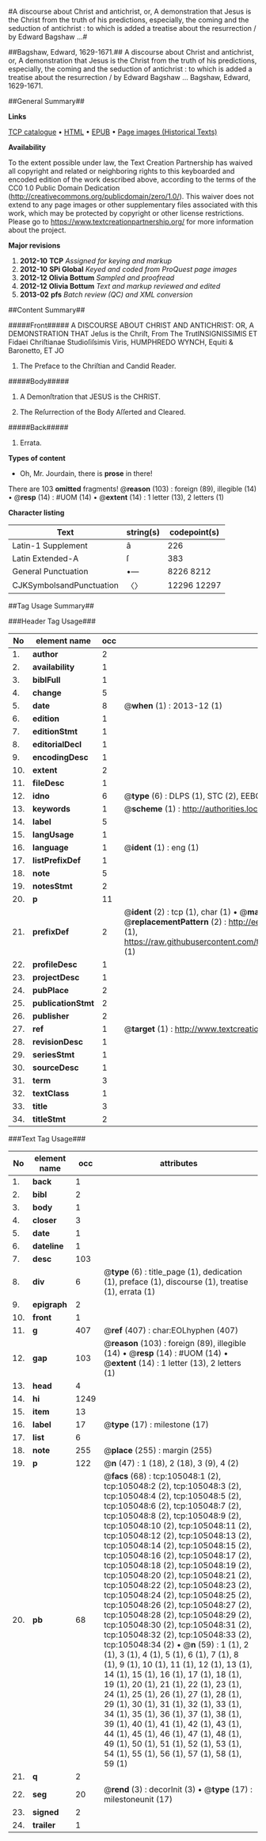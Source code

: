 #A discourse about Christ and antichrist, or, A demonstration that Jesus is the Christ from the truth of his predictions, especially, the coming and the seduction of antichrist : to which is added a treatise about the resurrection / by Edward Bagshaw ...#

##Bagshaw, Edward, 1629-1671.##
A discourse about Christ and antichrist, or, A demonstration that Jesus is the Christ from the truth of his predictions, especially, the coming and the seduction of antichrist : to which is added a treatise about the resurrection / by Edward Bagshaw ...
Bagshaw, Edward, 1629-1671.

##General Summary##

**Links**

[TCP catalogue](http://www.ota.ox.ac.uk/tcp/)  • 
[HTML](http://tei.it.ox.ac.uk/tcp/Texts-HTML/free/A29/A29073.html)  • 
[EPUB](http://tei.it.ox.ac.uk/tcp/Texts-EPUB/free/A29/A29073.epub) • 
[Page images (Historical Texts)](https://historicaltexts.jisc.ac.uk/eebo-16197803e)

**Availability**

To the extent possible under law, the Text Creation Partnership has waived all copyright and related or neighboring rights to this keyboarded and encoded edition of the work described above, according to the terms of the CC0 1.0 Public Domain Dedication (http://creativecommons.org/publicdomain/zero/1.0/). This waiver does not extend to any page images or other supplementary files associated with this work, which may be protected by copyright or other license restrictions. Please go to https://www.textcreationpartnership.org/ for more information about the project.

**Major revisions**

1. __2012-10__ __TCP__ *Assigned for keying and markup*
1. __2012-10__ __SPi Global__ *Keyed and coded from ProQuest page images*
1. __2012-12__ __Olivia Bottum__ *Sampled and proofread*
1. __2012-12__ __Olivia Bottum__ *Text and markup reviewed and edited*
1. __2013-02__ __pfs__ *Batch review (QC) and XML conversion*

##Content Summary##

#####Front#####
A DISCOURSE ABOUT CHRIST AND ANTICHRIST: OR, A DEMONSTRATION THAT Jeſus is the Chriſt, From The TrutINSIGNISSIMIS ET Fidaei Chriſtianae Studioſiſsimis Viris, HUMPHREDO WYNCH, Equiti & Baronetto, ET JO
1. The Preface to the Chriſtian and Candid Reader.

#####Body#####

1. A Demonſtration that JESUS is the CHRIST.

1. The Reſurrection of the Body Aſſerted and Cleared.

#####Back#####

1. Errata.

**Types of content**

  * Oh, Mr. Jourdain, there is **prose** in there!

There are 103 **omitted** fragments! 
 @__reason__ (103) : foreign (89), illegible (14)  •  @__resp__ (14) : #UOM (14)  •  @__extent__ (14) : 1 letter (13), 2 letters (1)

**Character listing**


|Text|string(s)|codepoint(s)|
|---|---|---|
|Latin-1 Supplement|â|226|
|Latin Extended-A|ſ|383|
|General Punctuation|•—|8226 8212|
|CJKSymbolsandPunctuation|〈〉|12296 12297|

##Tag Usage Summary##

###Header Tag Usage###

|No|element name|occ|attributes|
|---|---|---|---|
|1.|__author__|2||
|2.|__availability__|1||
|3.|__biblFull__|1||
|4.|__change__|5||
|5.|__date__|8| @__when__ (1) : 2013-12 (1)|
|6.|__edition__|1||
|7.|__editionStmt__|1||
|8.|__editorialDecl__|1||
|9.|__encodingDesc__|1||
|10.|__extent__|2||
|11.|__fileDesc__|1||
|12.|__idno__|6| @__type__ (6) : DLPS (1), STC (2), EEBO-CITATION (1), OCLC (1), VID (1)|
|13.|__keywords__|1| @__scheme__ (1) : http://authorities.loc.gov/ (1)|
|14.|__label__|5||
|15.|__langUsage__|1||
|16.|__language__|1| @__ident__ (1) : eng (1)|
|17.|__listPrefixDef__|1||
|18.|__note__|5||
|19.|__notesStmt__|2||
|20.|__p__|11||
|21.|__prefixDef__|2| @__ident__ (2) : tcp (1), char (1)  •  @__matchPattern__ (2) : ([0-9\-]+):([0-9IVX]+) (1), (.+) (1)  •  @__replacementPattern__ (2) : http://eebo.chadwyck.com/downloadtiff?vid=$1&page=$2 (1), https://raw.githubusercontent.com/textcreationpartnership/Texts/master/tcpchars.xml#$1 (1)|
|22.|__profileDesc__|1||
|23.|__projectDesc__|1||
|24.|__pubPlace__|2||
|25.|__publicationStmt__|2||
|26.|__publisher__|2||
|27.|__ref__|1| @__target__ (1) : http://www.textcreationpartnership.org/docs/. (1)|
|28.|__revisionDesc__|1||
|29.|__seriesStmt__|1||
|30.|__sourceDesc__|1||
|31.|__term__|3||
|32.|__textClass__|1||
|33.|__title__|3||
|34.|__titleStmt__|2||


###Text Tag Usage###

|No|element name|occ|attributes|
|---|---|---|---|
|1.|__back__|1||
|2.|__bibl__|2||
|3.|__body__|1||
|4.|__closer__|3||
|5.|__date__|1||
|6.|__dateline__|1||
|7.|__desc__|103||
|8.|__div__|6| @__type__ (6) : title_page (1), dedication (1), preface (1), discourse (1), treatise (1), errata (1)|
|9.|__epigraph__|2||
|10.|__front__|1||
|11.|__g__|407| @__ref__ (407) : char:EOLhyphen (407)|
|12.|__gap__|103| @__reason__ (103) : foreign (89), illegible (14)  •  @__resp__ (14) : #UOM (14)  •  @__extent__ (14) : 1 letter (13), 2 letters (1)|
|13.|__head__|4||
|14.|__hi__|1249||
|15.|__item__|13||
|16.|__label__|17| @__type__ (17) : milestone (17)|
|17.|__list__|6||
|18.|__note__|255| @__place__ (255) : margin (255)|
|19.|__p__|122| @__n__ (47) : 1 (18), 2 (18), 3 (9), 4 (2)|
|20.|__pb__|68| @__facs__ (68) : tcp:105048:1 (2), tcp:105048:2 (2), tcp:105048:3 (2), tcp:105048:4 (2), tcp:105048:5 (2), tcp:105048:6 (2), tcp:105048:7 (2), tcp:105048:8 (2), tcp:105048:9 (2), tcp:105048:10 (2), tcp:105048:11 (2), tcp:105048:12 (2), tcp:105048:13 (2), tcp:105048:14 (2), tcp:105048:15 (2), tcp:105048:16 (2), tcp:105048:17 (2), tcp:105048:18 (2), tcp:105048:19 (2), tcp:105048:20 (2), tcp:105048:21 (2), tcp:105048:22 (2), tcp:105048:23 (2), tcp:105048:24 (2), tcp:105048:25 (2), tcp:105048:26 (2), tcp:105048:27 (2), tcp:105048:28 (2), tcp:105048:29 (2), tcp:105048:30 (2), tcp:105048:31 (2), tcp:105048:32 (2), tcp:105048:33 (2), tcp:105048:34 (2)  •  @__n__ (59) : 1 (1), 2 (1), 3 (1), 4 (1), 5 (1), 6 (1), 7 (1), 8 (1), 9 (1), 10 (1), 11 (1), 12 (1), 13 (1), 14 (1), 15 (1), 16 (1), 17 (1), 18 (1), 19 (1), 20 (1), 21 (1), 22 (1), 23 (1), 24 (1), 25 (1), 26 (1), 27 (1), 28 (1), 29 (1), 30 (1), 31 (1), 32 (1), 33 (1), 34 (1), 35 (1), 36 (1), 37 (1), 38 (1), 39 (1), 40 (1), 41 (1), 42 (1), 43 (1), 44 (1), 45 (1), 46 (1), 47 (1), 48 (1), 49 (1), 50 (1), 51 (1), 52 (1), 53 (1), 54 (1), 55 (1), 56 (1), 57 (1), 58 (1), 59 (1)|
|21.|__q__|2||
|22.|__seg__|20| @__rend__ (3) : decorInit (3)  •  @__type__ (17) : milestoneunit (17)|
|23.|__signed__|2||
|24.|__trailer__|1||
